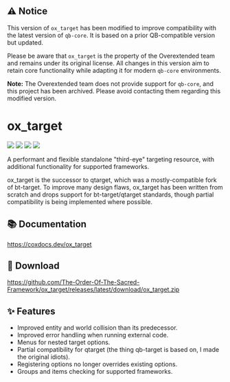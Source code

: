## ⚠️ Notice

This version of `ox_target` has been modified to improve compatibility with the latest version of `qb-core`. It is based on a prior QB-compatible version but updated.

Please be aware that `ox_target` is the property of the Overextended team and remains under its original license. All changes in this version aim to retain core functionality while adapting it for modern `qb-core` environments.

**Note:** The Overextended team does not provide support for `qb-core`, and this project has been archived. Please avoid contacting them regarding this modified version.

# ox_target

![](https://img.shields.io/github/downloads/communityox/ox_target/total?logo=github)
![](https://img.shields.io/github/downloads/communityox/ox_target/latest/total?logo=github)
![](https://img.shields.io/github/contributors/communityox/ox_target?logo=github)
![](https://img.shields.io/github/v/release/communityox/ox_target?logo=github) 


A performant and flexible standalone "third-eye" targeting resource, with additional functionality for supported frameworks.

ox_target is the successor to qtarget, which was a mostly-compatible fork of bt-target.
To improve many design flaws, ox_target has been written from scratch and drops support for bt-target/qtarget standards, though partial compatibility is being implemented where possible.


## 📚 Documentation

https://coxdocs.dev/ox_target

## 💾 Download

https://github.com/The-Order-Of-The-Sacred-Framework/ox_target/releases/latest/download/ox_target.zip

## ✨ Features

- Improved entity and world collision than its predecessor.
- Improved error handling when running external code.
- Menus for nested target options.
- Partial compatibility for qtarget (the thing qb-target is based on, I made the original idiots).
- Registering options no longer overrides existing options.
- Groups and items checking for supported frameworks.
